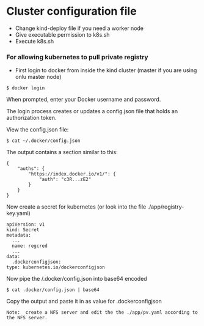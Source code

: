 # Cluster configuration file

-  Change kind-deploy file if you need a worker node 
-  Give executable permission to k8s.sh
-  Execute k8s.sh  


### For allowing kubernetes to pull private registry

- First login to docker from inside the kind cluster (master if you are using onlu master node)

```
$ docker login
```
When prompted, enter your Docker username and password.

The login process creates or updates a config.json file that holds an authorization token.

View the config.json file:

```
$ cat ~/.docker/config.json
```
The output contains a section similar to this:

```
{
    "auths": {
        "https://index.docker.io/v1/": {
            "auth": "c3R...zE2"
        }
    }
}
```
Now create a secret for kubernetes (or look into the file ./app/registry-key.yaml)

```
apiVersion: v1
kind: Secret
metadata:
  ...
  name: regcred
  ...
data:
  .dockerconfigjson: 
type: kubernetes.io/dockerconfigjson
```

Now pipe the /.docker/config.json into base64 encoded

```
$ cat .docker/config.json | base64
```
Copy the output and paste it in as value for .dockerconfigjson

```
Note:  create a NFS server and edit the the ./app/pv.yaml according to the NFS server.
```